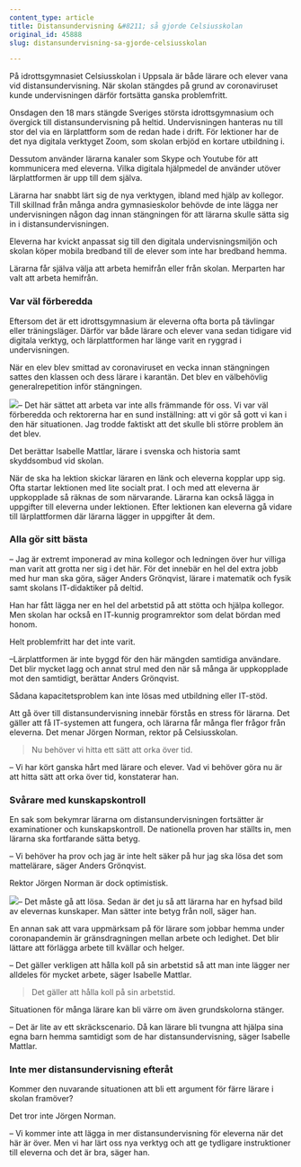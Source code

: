 ```yaml
---
content_type: article
title: Distansundervisning &#8211; så gjorde Celsiusskolan
original_id: 45888
slug: distansundervisning-sa-gjorde-celsiusskolan

---
```


På idrottsgymnasiet Celsiusskolan i Uppsala är både lärare och elever vana vid distansundervisning. När skolan stängdes på grund av coronaviruset kunde undervisningen därför fortsätta ganska problemfritt.

Onsdagen den 18 mars stängde Sveriges största idrottsgymnasium och övergick till distansundervisning på heltid. Undervisningen hanteras nu till stor del via en lärplattform som de redan hade i drift. För lektioner har de det nya digitala verktyget Zoom, som skolan erbjöd en kortare utbildning i.

Dessutom använder lärarna kanaler som Skype och Youtube för att kommunicera med eleverna. Vilka digitala hjälpmedel de använder utöver lärplattformen är upp till dem själva.

Lärarna har snabbt lärt sig de nya verktygen, ibland med hjälp av kollegor. Till skillnad från många andra gymnasieskolor behövde de inte lägga ner undervisningen någon dag innan stängningen för att lärarna skulle sätta sig in i distansundervisningen.

Eleverna har kvickt anpassat sig till den digitala undervisningsmiljön och skolan köper mobila bredband till de elever som inte har bredband hemma.

Lärarna får själva välja att arbeta hemifrån eller från skolan. Merparten har valt att arbeta hemifrån.

### Var väl förberedda

Eftersom det är ett idrottsgymnasium är eleverna ofta borta på tävlingar eller träningsläger. Därför var både lärare och elever vana sedan tidigare vid digitala verktyg, och lärplattformen har länge varit en ryggrad i undervisningen.

När en elev blev smittad av coronaviruset en vecka innan stängningen sattes den klassen och dess lärare i karantän. Det blev en välbehövlig generalrepetition inför stängningen.

[![](https://www.suntarbetsliv.se/wp-content/uploads/2020/03/200x220-isabelle-mattlar-foto-pontus-lundahl-tt.jpg)](https://www.suntarbetsliv.se/wp-content/uploads/2020/03/200x220-isabelle-mattlar-foto-pontus-lundahl-tt.jpg)– Det här sättet att arbeta var inte alls främmande för oss. Vi var väl förberedda och rektorerna har en sund inställning: att vi gör så gott vi kan i den här situationen. Jag trodde faktiskt att det skulle bli större problem än det blev.

Det berättar Isabelle Mattlar, lärare i svenska och historia samt skyddsombud vid skolan.

När de ska ha lektion skickar läraren en länk och eleverna kopplar upp sig. Ofta startar lektionen med lite socialt prat. I och med att eleverna är uppkopplade så räknas de som närvarande. Lärarna kan också lägga in uppgifter till eleverna under lektionen. Efter lektionen kan eleverna gå vidare till lärplattformen där lärarna lägger in uppgifter åt dem.

### Alla gör sitt bästa

– Jag är extremt imponerad av mina kollegor och ledningen över hur villiga man varit att grotta ner sig i det här. För det innebär en hel del extra jobb med hur man ska göra, säger Anders Grönqvist, lärare i matematik och fysik samt skolans IT-didaktiker på deltid.

Han har fått lägga ner en hel del arbetstid på att stötta och hjälpa kollegor. Men skolan har också en IT-kunnig programrektor som delat bördan med honom.

Helt problemfritt har det inte varit.

–Lärplattformen är inte byggd för den här mängden samtidiga användare. Det blir mycket lagg och annat strul med den när så många är uppkopplade mot den samtidigt, berättar Anders Grönqvist.

Sådana kapacitetsproblem kan inte lösas med utbildning eller IT-stöd.

Att gå över till distansundervisning innebär förstås en stress för lärarna. Det gäller att få IT-systemen att fungera, och lärarna får många fler frågor från eleverna. Det menar Jörgen Norman, rektor på Celsiusskolan.

> Nu behöver vi hitta ett sätt att orka över tid.

– Vi har kört ganska hårt med lärare och elever. Vad vi behöver göra nu är att hitta sätt att orka över tid, konstaterar han.

### Svårare med kunskapskontroll

En sak som bekymrar lärarna om distansundervisningen fortsätter är examinationer och kunskapskontroll. De nationella proven har ställts in, men lärarna ska fortfarande sätta betyg.

– Vi behöver ha prov och jag är inte helt säker på hur jag ska lösa det som mattelärare, säger Anders Grönqvist.

Rektor Jörgen Norman är dock optimistisk.

[![](https://www.suntarbetsliv.se/wp-content/uploads/2020/03/200x220-jorgen-norman.jpg)](https://www.suntarbetsliv.se/wp-content/uploads/2020/03/200x220-jorgen-norman.jpg)– Det måste gå att lösa. Sedan är det ju så att lärarna har en hyfsad bild av elevernas kunskaper. Man sätter inte betyg från noll, säger han.

En annan sak att vara uppmärksam på för lärare som jobbar hemma under coronapandemin är gränsdragningen mellan arbete och ledighet. Det blir lättare att förlägga arbete till kvällar och helger.

– Det gäller verkligen att hålla koll på sin arbetstid så att man inte lägger ner alldeles för mycket arbete, säger Isabelle Mattlar.

> Det gäller att hålla koll på sin arbetstid.

Situationen för många lärare kan bli värre om även grundskolorna stänger.

– Det är lite av ett skräckscenario. Då kan lärare bli tvungna att hjälpa sina egna barn hemma samtidigt som de har distansundervisning, säger Isabelle Mattlar.

### Inte mer distansundervisning efteråt

Kommer den nuvarande situationen att bli ett argument för färre lärare i skolan framöver?

Det tror inte Jörgen Norman.

– Vi kommer inte att lägga in mer distansundervisning för eleverna när det här är över. Men vi har lärt oss nya verktyg och att ge tydligare instruktioner till eleverna och det är bra, säger han.

